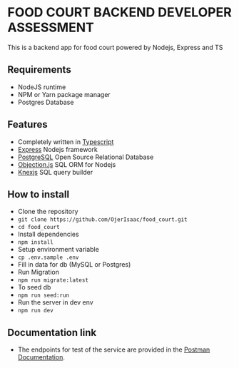 # FOOD COURT BACKEND DEVELOPER ASSESSMENT
This is a backend app for food court powered by Nodejs, Express and TS

## Requirements
- NodeJS runtime
- NPM or Yarn package manager
- Postgres Database

## Features
- Completely written in [Typescript](https://typescriptlang.org/)
- [Express](https://expressjs.com/) Nodejs framework
- [PostgreSQL](https://www.postgresql.org/docs/) Open Source Relational Database
- [Objection.js](https://vincit.github.io/objection.js/) SQL ORM for Nodejs
- [Knexjs](https://knexjs.org/) SQL query builder

## How to install
- Clone the repository
- `git clone https://github.com/OjerIsaac/food_court.git`
- `cd food_court`
- Install dependencies
- `npm install`
- Setup environment variable
- `cp .env.sample .env`
- Fill in data for db (MySQL or Postgres)
- Run Migration
- `npm run migrate:latest`
- To seed db
- `npm run seed:run`
- Run the server in dev env
- `npm run dev`

## Documentation link
- The endpoints for test of the service are provided in the [Postman Documentation](https://documenter.getpostman.com/view/25225100/2s8Z75S9ar).